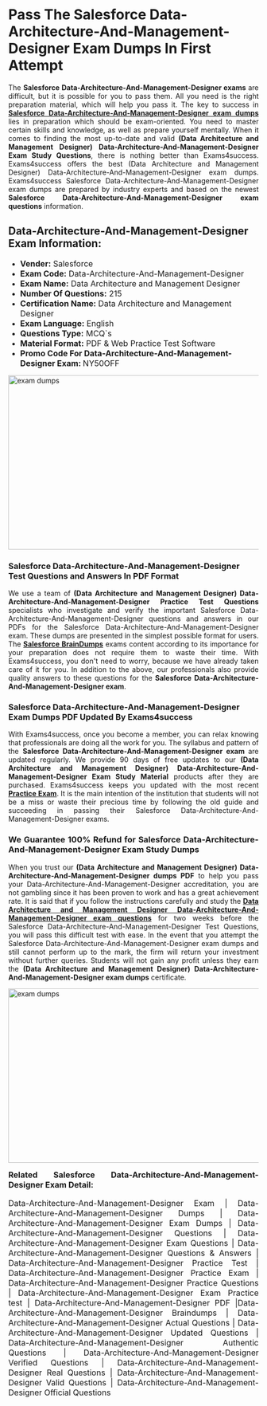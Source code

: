 <h1><strong><strong>Pass The Salesforce Data-Architecture-And-Management-Designer Exam Dumps In First Attempt</strong></strong></h1> <p style="text-align:justify">The <strong>Salesforce Data-Architecture-And-Management-Designer exams</strong> are difficult, but it is possible for you to pass them. All you need is the right preparation material, which will help you pass it. The key to success in <a href="https://www.exams4success.com/salesforce/data-architecture-and-management-designer-pdf-exam-dumps"><strong>Salesforce Data-Architecture-And-Management-Designer exam dumps</strong></a> lies in preparation which should be exam-oriented. You need to master certain skills and knowledge, as well as prepare yourself mentally. When it comes to finding the most up-to-date and valid <strong>(Data Architecture and Management Designer) Data-Architecture-And-Management-Designer Exam Study Questions</strong>, there is nothing better than Exams4success. Exams4success offers the best (Data Architecture and Management Designer) Data-Architecture-And-Management-Designer exam dumps. Exams4success Salesforce Data-Architecture-And-Management-Designer exam dumps are prepared by industry experts and based on the newest <strong>Salesforce Data-Architecture-And-Management-Designer exam questions</strong> information.</p> <h2><strong><strong>Data-Architecture-And-Management-Designer Exam Information:</strong></strong></h2> <ul> <li><span style="font-size:16px"><strong>Vender:</strong> Salesforce</span></li> <li><span style="font-size:16px"><strong>Exam Code:</strong> Data-Architecture-And-Management-Designer</span></li> <li><span style="font-size:16px"><strong>Exam Name:</strong> Data Architecture and Management Designer</span></li> <li><span style="font-size:16px"><strong>Number Of Questions:</strong> 215</span></li> <li><span style="font-size:16px"><strong>Certification Name:</strong> Data Architecture and Management Designer</span></li> <li><span style="font-size:16px"><strong>Exam Language:</strong> English</span></li> <li><span style="font-size:16px"><strong>Questions Type:</strong> MCQ`s</span></li> <li><span style="font-size:16px"><strong>Material Format:</strong> PDF & Web Practice Test Software</span></li> <li><span style="font-size:16px"><strong>Promo Code For Data-Architecture-And-Management-Designer Exam: </strong>NY50OFF</span></li> </ul> <p><a href="https://www.exams4success.com/salesforce/data-architecture-and-management-designer-pdf-exam-dumps" rel="no-follow"><img alt="exam dumps" src="https://www.certcollections.com/uploads/content/infrist1.png" style="height:350px; width:750px" /></a></p> <h3><strong>Salesforce Data-Architecture-And-Management-Designer Test Questions and Answers In PDF Format</strong></h3> <p style="text-align:justify">We use a team of <strong>(Data Architecture and Management Designer) Data-Architecture-And-Management-Designer Practice Test Questions</strong> specialists who investigate and verify the important Salesforce Data-Architecture-And-Management-Designer questions and answers in our PDFs for the Salesforce Data-Architecture-And-Management-Designer exam. These dumps are presented in the simplest possible format for users. The <a href="https://www.exams4success.com/salesforce-exam-dumps"><strong>Salesforce BrainDumps</strong></a> exams content according to its importance for your preparation does not require them to waste their time. With Exams4success, you don't need to worry, because we have already taken care of it for you. In addition to the above, our professionals also provide quality answers to these questions for the<strong> Salesforce Data-Architecture-And-Management-Designer exam</strong>.</p> <h3><strong> Salesforce Data-Architecture-And-Management-Designer Exam Dumps PDF Updated By Exams4success</strong></h3> <p style="text-align:justify">With Exams4success, once you become a member, you can relax knowing that professionals are doing all the work for you. The syllabus and pattern of the <strong>Salesforce Data-Architecture-And-Management-Designer exam </strong>are updated regularly. We provide 90 days of free updates to our <strong>(Data Architecture and Management Designer) Data-Architecture-And-Management-Designer Exam Study Material</strong> products after they are purchased. Exams4success keeps you updated with the most recent <a href="https://www.exams4success.com/"><strong>Practice Exam</strong></a>. It is the main intention of the institution that students will not be a miss or waste their precious time by following the old guide and succeeding in passing their Salesforce Data-Architecture-And-Management-Designer exams.</p> <h3 style="text-align:justify"><strong>We Guarantee 100% Refund for Salesforce Data-Architecture-And-Management-Designer Exam Study Dumps</strong></h3> <p style="text-align:justify">When you trust our <strong>(Data Architecture and Management Designer) Data-Architecture-And-Management-Designer dumps PDF</strong> to help you pass your Data-Architecture-And-Management-Designer accreditation, you are not gambling since it has been proven to work and has a great achievement rate. It is said that if you follow the instructions carefully and study the <a href="https://www.exams4success.com/salesforce/data-architecture-and-management-designer-pdf-exam-dumps"><strong>Data Architecture and Management Designer Data-Architecture-And-Management-Designer exam questions</strong></a> for two weeks before the Salesforce Data-Architecture-And-Management-Designer Test Questions, you will pass this difficult test with ease. In the event that you attempt the Salesforce Data-Architecture-And-Management-Designer exam dumps and still cannot perform up to the mark, the firm will return your investment without further queries. Students will not gain any profit unless they earn the <strong>(Data Architecture and Management Designer) Data-Architecture-And-Management-Designer exam dumps</strong> certificate.</p> <p style="text-align:justify"><a href="https://www.exams4success.com/salesforce/data-architecture-and-management-designer-pdf-exam-dumps" rel="no-follow"><img alt="exam dumps" src="https://www.certcollections.com/uploads/content/free_demo1.png" style="height:350px; width:750px" /></a></p> <p style="text-align:justify"><span style="font-size:16px"><strong>Related Salesforce Data-Architecture-And-Management-Designer Exam Detail:</strong></span><br /> <br /> <span style="font-size:16px">Data-Architecture-And-Management-Designer Exam | Data-Architecture-And-Management-Designer Dumps | Data-Architecture-And-Management-Designer Exam Dumps | Data-Architecture-And-Management-Designer Questions | Data-Architecture-And-Management-Designer Exam Questions | Data-Architecture-And-Management-Designer Questions & Answers | Data-Architecture-And-Management-Designer Practice Test | Data-Architecture-And-Management-Designer Practice Exam | Data-Architecture-And-Management-Designer Practice Questions | Data-Architecture-And-Management-Designer Exam Practice test | Data-Architecture-And-Management-Designer PDF |Data-Architecture-And-Management-Designer Braindumps | Data-Architecture-And-Management-Designer Actual Questions | Data-Architecture-And-Management-Designer Updated Questions | Data-Architecture-And-Management-Designer Authentic Questions | Data-Architecture-And-Management-Designer Verified Questions | Data-Architecture-And-Management-Designer Real Questions | Data-Architecture-And-Management-Designer Valid Questions | Data-Architecture-And-Management-Designer Official Questions</span></p>

